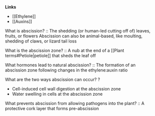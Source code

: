 **Links**
- [[Ethylene]]
- [[Auxins]]

What is abscission? :: The shedding (or human-led cutting off of) leaves, fruits, or flowers
Abscission can also be animal-based, like moulting, shedding of claws, or lizard tail loss

What is the abscission zone? :: A nub at the end of a [[Plant terms#Petiole|petiole]] that sheds the leaf off

What hormones lead to natural abscission? :: The formation of an abscission zone following changes in the ethylene:auxin ratio

What are the two ways abscission can occur?
?
- Cell-induced cell wall digestion at the abscission zone
- Water swelling in cells at the abscission zone

What prevents abscission from allowing pathogens into the plant? :: A protective cork layer that forms pre-abscission